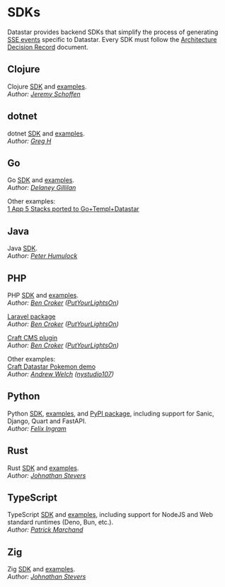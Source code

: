# SDKs

Datastar provides backend SDKs that simplify the process of generating [SSE events](/reference/sse_events) specific to Datastar. Every SDK must follow the [Architecture Decision Record](https://github.com/starfederation/datastar/blob/develop/sdk/README.md) document.

## Clojure

Clojure [SDK](https://github.com/starfederation/datastar/tree/main/sdk/clojure) and [examples](https://github.com/starfederation/datastar/tree/main/examples/clojure).  
_Author: [Jeremy Schoffen](https://github.com/JeremS)_

## dotnet

dotnet [SDK](https://github.com/starfederation/datastar/tree/main/sdk/dotnet) and [examples](https://github.com/starfederation/datastar/tree/main/examples/dotnet).  
_Author: [Greg H](https://github.com/SpiralOSS)_

## Go

Go [SDK](https://github.com/starfederation/datastar/tree/main/sdk/go) and [examples](https://github.com/starfederation/datastar/tree/main/examples/go).  
_Author: [Delaney Gillilan](https://github.com/delaneyj)_

Other examples:  
[1 App 5 Stacks ported to Go+Templ+Datastar](https://github.com/delaneyj/1a5s-datastar)

## Java

Java [SDK](https://github.com/starfederation/datastar/blob/develop/sdk/java).  
_Author: [Peter Humulock](https://github.com/rphumulock)_

## PHP

PHP [SDK](https://github.com/starfederation/datastar-php) and [examples](https://github.com/starfederation/datastar/tree/main/examples/php).    
_Author: [Ben Croker](https://github.com/bencroker) ([PutYourLightsOn](https://putyourlightson.com/))_

[Laravel package](https://github.com/putyourlightson/laravel-datastar)  
_Author: [Ben Croker](https://github.com/bencroker) ([PutYourLightsOn](https://putyourlightson.com/))_

[Craft CMS plugin](https://putyourlightson.com/plugins/datastar)  
_Author: [Ben Croker](https://github.com/bencroker) ([PutYourLightsOn](https://putyourlightson.com/))_

Other examples:  
[Craft Datastar Pokemon demo](https://github.com/khalwat/craft-datastar-pokemon-demo)  
_Author: [Andrew Welch](https://github.com/khalwat) ([nystudio107](https://nystudio107.com/))_

## Python

Python [SDK](https://github.com/starfederation/datastar/tree/main/sdk/python), [examples](https://github.com/starfederation/datastar/tree/main/examples/python), and [PyPI package](https://pypi.org/project/datastar-py/), including support for Sanic, Django, Quart and FastAPI.  
_Author: [Felix Ingram](https://github.com/lllama)_

## Rust

Rust [SDK](https://github.com/starfederation/datastar/tree/main/sdk/rust) and [examples](https://github.com/starfederation/datastar/tree/main/examples/rust).  
 _Author: [Johnathan Stevers](https://github.com/jmstevers)_

## TypeScript

TypeScript [SDK](https://github.com/starfederation/datastar/tree/main/sdk/typescript) and [examples](https://github.com/starfederation/datastar/tree/main/examples/typescript), including support for NodeJS and Web standard runtimes (Deno, Bun, etc.).  
_Author: [Patrick Marchand](https://github.com/Superpat)_

## Zig

Zig [SDK](https://github.com/starfederation/datastar/tree/main/sdk/zig) and [examples](https://github.com/starfederation/datastar/tree/main/examples/zig).  
 _Author: [Johnathan Stevers](https://github.com/jmstevers)_
